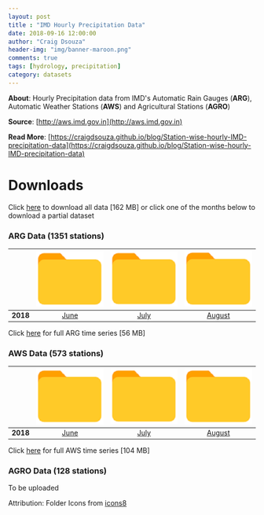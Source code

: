 ```yaml
---
layout: post
title : "IMD Hourly Precipitation Data"
date: 2018-09-16 12:00:00
author: "Craig Dsouza"
header-img: "img/banner-maroon.png"
comments: true
tags: [hydrology, precipitation]
category: datasets
---
```


**About**: Hourly Precipitation data from IMD's Automatic Rain Gauges (**ARG**), Automatic Weather Stations (**AWS**) and Agricultural Stations (**AGRO**)

**Source**: [http://aws.imd.gov.in](http://aws.imd.gov.in)

**Read More**: [https://craigdsouza.github.io/blog/Station-wise-hourly-IMD-precipitation-data](https://craigdsouza.github.io/blog/Station-wise-hourly-IMD-precipitation-data)

# Downloads
Click [here](http://bit.ly/IMDHourly) to download all data [162 MB] or click one of the months below to download a partial dataset

### ARG Data (1351 stations)

|   | ![Folder Icon](/img/folder-icons8.png) | ![Folder Icon](/img/folder-icons8.png) | ![Folder Icon](/img/folder-icons8.png) |
|:--:|:--:|:--:|:--:|
| **2018** | [June](http://bit.ly/IMDHourlyARG2018_6) | [July](http://bit.ly/IMDHourlyARG2018_7) | [August](http://bit.ly/IMDHourlyARG2018_8) |

Click [here](http://bit.ly/IMDHourlyARG) for full ARG time series [56 MB]

### AWS Data (573 stations)

|   | ![Folder Icon](/img/folder-icons8.png) | ![Folder Icon](/img/folder-icons8.png) | ![Folder Icon](/img/folder-icons8.png) |
|:--:|:--:|:--:|:--:|
| **2018** | [June](http://bit.ly/IMDHourlyAWS2018_6)  | [July](http://bit.ly/IMDHourlyAWS2018_7)  | [August](http://bit.ly/IMDHourlyAWS2018_8)  |

Click [here](http://bit.ly/IMDHourlyAWS) for full AWS time series [104 MB]


### AGRO Data (128 stations)
To be uploaded










Attribution: Folder Icons from [icons8](https://icons8.com)
